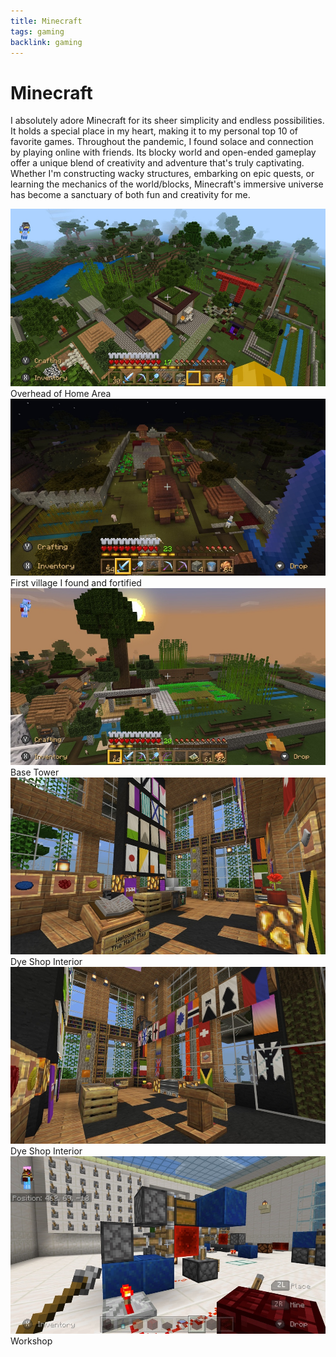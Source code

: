 ```yaml
---
title: Minecraft
tags: gaming
backlink: gaming
---
```


<h1>Minecraft</h1>

<p class='intro'>
	I absolutely adore Minecraft for its sheer simplicity and endless possibilities. It holds a special place in my heart, making it to my personal top 10 of favorite games. Throughout the pandemic, I found solace and connection by playing online with friends. Its blocky world and open-ended gameplay offer a unique blend of creativity and adventure that's truly captivating. Whether I'm constructing wacky structures, embarking on epic quests, or learning the mechanics of the world/blocks, Minecraft's immersive universe has become a sanctuary of both fun and creativity for me.
</p>

<picture>
	<source srcset='/images/gaming/minecraft/2020-02-22 17-10-04@3x.webp 3x' type='image/webp' media='(min-width: 1200px)'>
	<img src='/images/gaming/minecraft/2020-02-22 17-10-04.jpg' srcset='/images/gaming/minecraft/2020-02-22 17-10-04@2x.jpg 2x' alt='Overhead of Home Area'>
	<figcaption class='caption'>Overhead of Home Area</figcaption>
</picture>

<picture>
	<source srcset='/images/gaming/minecraft/2020-02-26 22-26-26@3x.webp 3x' type='image/webp' media='(min-width: 1200px)'>
	<img src='/images/gaming/minecraft/2020-02-26 22-26-26.jpg' srcset='/images/gaming/minecraft/2020-02-26 22-26-26@2x.jpg 2x' alt='First village I found and fortified'>
	<figcaption class='caption'>First village I found and fortified</figcaption>
</picture>

<picture>
	<source srcset='/images/gaming/minecraft/2020-02-29 09-57-04@3x.webp 3x' type='image/webp' media='(min-width: 1200px)'>
	<img src='/images/gaming/minecraft/2020-02-29 09-57-04.jpg' srcset='/images/gaming/minecraft/2020-02-29 09-57-04@2x.jpg 2x' alt='Base Tower'>
	<figcaption class='caption'>Base Tower</figcaption>
</picture>

<picture>
	<source srcset='/images/gaming/minecraft/2020-05-04 00-12-28@3x.webp 3x' type='image/webp' media='(min-width: 1200px)'>
	<img src='/images/gaming/minecraft/2020-05-04 00-12-28.jpg' srcset='/images/gaming/minecraft/2020-05-04 00-12-28@2x.jpg 2x' alt='Dye Shop Interior'>
	<figcaption class='caption'>Dye Shop Interior</figcaption>
</picture>

<picture>
	<source srcset='/images/gaming/minecraft/2020-05-04 00-13-36@3x.webp 3x' type='image/webp' media='(min-width: 1200px)'>
	<img src='/images/gaming/minecraft/2020-05-04 00-13-36.jpg' srcset='/images/gaming/minecraft/2020-05-04 00-13-36@2x.jpg 2x' alt='Dye Shop Interior'>
	<figcaption class='caption'>Dye Shop Interior</figcaption>
</picture>

<picture>
	<source srcset='/images/gaming/minecraft/2020-06-30 22-48-41@3x.webp 3x' type='image/webp' media='(min-width: 1200px)'>
	<img src='/images/gaming/minecraft/2020-06-30 22-48-41.jpg' srcset='/images/gaming/minecraft/2020-06-30 22-48-41@2x.jpg 2x' alt='Workshop'>
	<figcaption class='caption'>Workshop</figcaption>
</picture>

